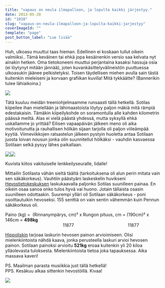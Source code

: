 ```yaml
---
title: "vapaus on neula ilmapalloon, ja lopulta kaikki järjestyy."
date: 2013-05-20
id: "1010"
slug: "vapaus-on-neula-ilmapalloon-ja-lopulta-kaikki-jarjestyy"
coverImageId: ""
template: "page"
post_button_label: "Lue lisää"
---
```


Huh, ulkoasu muuttui taas hieman. Edellinen ei koskaan tullut oikein valmiiksi.. Tämä keväinen tai ehkä jopa kesäinenkin versio saa kelvata nyt ainakin hetken. Oma tietokoneeni muuttui perjantaina kasaksi hassuja osia (ei löytynyt mitään jännää), joten kuvankäsittelyvälineistön puuttuessa ulkoasukin jäänee pelkistetyksi. Toisen täydellisen miehen avulla sain tästä kuitenkin mieleiseni ja korvaan grafiikan kuvilla! Mitä tykkäätte? (Bannerikin tulee lähiaikoina.)

[![](/images/IMG_0267.JPG)](http://4.bp.blogspot.com/-yxF0_AUt7uU/UZpR_-fp1iI/AAAAAAAAFyw/1h-zQLZNqK0/s1600/IMG_0267.JPG)

Tätä kuuluu meidän treeniohjelmaamme runsaasti tällä hetkellä. Sotilas kiipeilee ihan mielellään ja lähimaastoista löytyy paljon mäkiä mitä rämpiä edestakaisin. Tämäkin kiipeilykohde on soramontulla alle kahden kilometrin päässä meiltä. Alas ei vielä päästä yhdessä, mutta syksyllä ehkä uskallamme jo yrittää? Eilisen vapaapäivän jälkeen meno oli aika motivoitunutta ja rauhallisen hölkän sijaan tarjolla oli paljon viileämpää kyytiä. Viimeviikkojen ratsastelun jälkeen pystyin huoletta antaa Sotilaan juosta loivan nousun jonka olin suunnitellut hölkäksi - vauhdin kasvaessa Sotilaan selkä pysyy lähes paikallaan.

[![](/images/IMG_0276.JPG)](http://4.bp.blogspot.com/-6y3xNAL8WCw/UZpShCPqrVI/AAAAAAAAFzA/XE2J1C4Wshk/s1600/IMG_0276.JPG)[![](/images/IMG_0313.JPG)](http://4.bp.blogspot.com/-EgBuDCrpUGk/UZpTHBdpPJI/AAAAAAAAFzI/s-fuH3d-BQE/s1600/IMG_0313.JPG)

Kuvista kiitos vakituiselle lenkkeilyseuralle, Iidalle!

Mittailin Sotilasta vähän sieltä täältä (tarkoituksena oli alun perin mitata vain sen säkäkorkeus). Vauhtiin päästyäni laskeskelin huvikseni [Hevostietokeskuksen](http://www.hevostietokeskus.fi/index.php?id=840&kieli=3) laskukaavalla paljonko Sotilas suunilleen painaa. En oikein osaa sanoa onko tulos hyvä vai huono. Jotain tällaista osasin suunilleen odottaakin. Suurempi ylläri oli Sotilaan säkäkorkeus - poni osoittautuikin hevoseksi. 155 senttiä on vain sentin vähemmän kuin Pennun säkäkorkeus oli.

Paino (kg) =  (Rinnanympärys, cm)² x Rungon pituus, cm = (190cm)² x 146cm = **498kg**  
                                               11877                                            11877

[Hippoliskin](http://www.hippolis.fi/?pageid=26) tarjoaa laskurin hevosen painon arvioimiseen. Olisi mielenkiintoista nähdä kaava, jonka perusteella laskuri arvioi hevosen painon. Sotilaan painoksi arvioitu **521kg** eroaa kuitenkin yli 20 kiloa ylläolevasta tuloksesta. Mielenkiintoista tietoa joka tapauksessa. Aika massava kaveri!

PS. Maailman parasta musiikkia just tällä hetkellä!  
PPS. Kesäkuu alkaa sittenkin hevostöillä. Kivaa!

[![](/images/ak.png)](http://1.bp.blogspot.com/-FniC4EyGaw4/UZpSA0z60iI/AAAAAAAAFy4/EkVK5YmH1Lw/s1600/ak.png)
